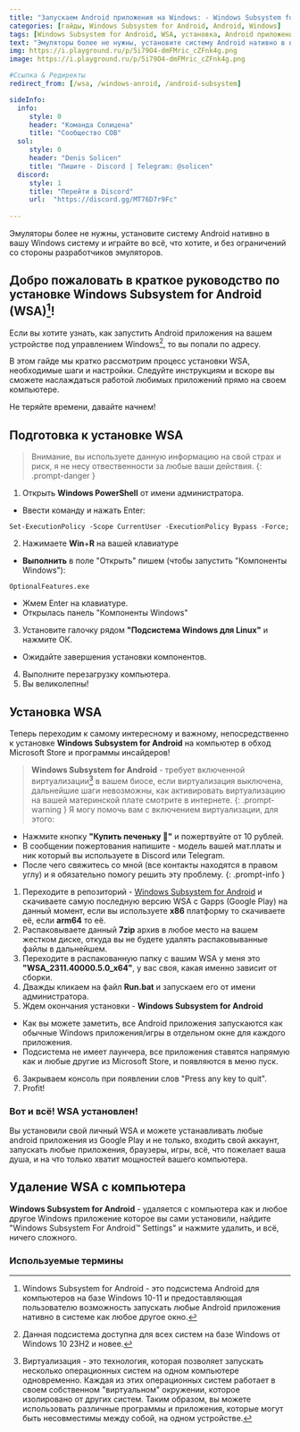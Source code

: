 ```yaml
---
title: "Запускаем Android приложения на Windows: - Windows Subsystem for Android"
categories: [гайды, Windows Subsystem for Android, Android, Windows]
tags: [Windows Subsystem for Android, WSA, установка, Android приложения, Windows, руководство, инструкции]
text: "Эмуляторы более не нужны, установите систему Android нативно в вашу Windows систему и играйте во всё, что хотите, и без ограничений со стороны разработчиков эмуляторов, поддерживаются все APK/APKS приложения."
img: https://i.playground.ru/p/5i79O4-dmFMric_cZFnk4g.png
image: https://i.playground.ru/p/5i79O4-dmFMric_cZFnk4g.png

#Ссылка & Редиректы
redirect_from: [/wsa, /windows-anroid, /android-subsystem]

sideInfo:
  info:
     style: 0
     header: "Команда Солицена"
     title: "Сообщество СОВ"
  sol:
     style: 0
     header: "Denis Solicen"
     title: "Пишите - Discord | Telegram: @solicen"
  discord:
     style: 1
     title: "Перейти в Discord"
     url:  "https://discord.gg/MT76D7r9Fc"
     
---
```

Эмуляторы более не нужны, установите систему Android нативно в вашу Windows систему и играйте во всё, что хотите, и без ограничений со стороны разработчиков эмуляторов.

## Добро пожаловать в краткое руководство по установке **Windows Subsystem for Android (WSA)[^wsa]**! 

Если вы хотите узнать, как запустить Android приложения на вашем устройстве под управлением Windows[^win], то вы попали по адресу. 

В этом гайде мы кратко рассмотрим процесс установки WSA, необходимые шаги и настройки. 
Следуйте инструкциям и вскоре вы сможете наслаждаться работой любимых приложений прямо на своем компьютере. 

Не теряйте времени, давайте начнем!

## Подготовка к установке WSA
> Внимание, вы используете данную информацию на свой страх и риск, я не несу отвественности за любые ваши действия.
{: .prompt-danger }

1. Открыть **Windows PowerShell** от имени администратора.
* Ввести команду и нажать Enter: 
```shell
Set-ExecutionPolicy -Scope CurrentUser -ExecutionPolicy Bypass -Force;
```
2. Нажимаете **Win**+**R** на вашей клавиатуре
* **Выполнить** в поле "Открыть" пишем (чтобы запустить "Компоненты Windows"):
```text
OptionalFeatures.exe
```
* Жмем Enter на клавиатуре.
* Открылась панель "Компоненты Windows"
3. Установите галочку рядом **"Подсистема Windows для Linux"** и нажмите ОК.
* Ожидайте завершения установки компонентов.
4. Выполните перезагрузку компьютера.
5. Вы великолепны!

## Установка WSA
Теперь переходим к самому интересному и важному, непосредственно к установке **Windows Subsystem for Android** на компьютер в обход Microsoft Store и программы инсайдеров!

> **Windows Subsystem for Android** - требует включенной виртуализации[^virt] в вашем биосе, если виртуализация выключена, дальнейшие шаги невозможны, как активировать виртуализацию на вашей материнской плате смотрите в интернете.
{: .prompt-warning }
> Я могу помочь вам с включением виртуализации, для этого:
* Нажмите кнопку **"Купить печеньку 🍪"** и пожертвуйте от 10 рублей.
* В сообщении пожертования напишите - модель вашей мат.платы и ник который вы используете в Discord или Telegram.
* После чего свяжитесь со мной (все контакты находятся в правом углу) и я обязательно помогу решить эту проблему. 
{: .prompt-info }

1. Переходите в репозиторий - [Windows Subsystem for Android](https://github.com/MustardChef/WSABuilds/releases/) и скачиваете самую последную версию WSA c Gapps (Google Play) на данный момент, если вы используете **x86** платформу то скачиваете её, если **arm64** то её.
2. Распаковываете данный **7zip** архив в любое место на вашем жестком диске, откуда вы не будете удалять распаковыванные файлы в дальнейшем.
3. Переходите в распакованную папку с вашим WSA у меня это **"WSA_2311.40000.5.0_x64"**, у вас своя, какая именно зависит от сборки.
4. Дважды кликаем на файл **Run.bat** и запускаем его от имени администратора.
5. Ждем окончания установки - **Windows Subsystem for Android**
* Как вы можете заметить, все Android приложения запускаются как обычные Windows приложения/игры в отдельном окне для каждого приложения.
* Подсистема не имеет лаунчера, все приложения ставятся напрямую как и любые другие из Microsoft Store, и появляются в меню пуск.
6. Закрываем консоль при появлении слов "Press any key to quit".
7. Profit!

### Вот и всё! WSA установлен!
Вы установили свой личный WSA и можете устанавливать любые android приложения из Google Play и не только, входить свой аккаунт, запускать любые приложения, браузеры, игры, всё, что пожелает ваша душа, и на что только хватит мощностей вашего компьютера.

## Удаление WSA с компьютера
**Windows Subsystem for Android** - удаляется с компьютера как и любое другое Windows приложение которое вы сами установили, найдите "Windows Subsystem For Android™ Settings" и нажмите удалить, и всё, ничего сложного.

### Используемые термины
[^wsa]: Windows Subsystem for Android - это подсистема Android для компьютеров на базе Windows 10-11 и предоставляющая пользователю возможность запускать любые Android приложения нативно в системе как любое другое окно.
[^win]: Данная подсистема доступна для всех систем на базе Windows от Windows 10 23H2 и новее.
[^virt]: Виртуализация - это технология, которая позволяет запускать несколько операционных систем на одном компьютере одновременно. Каждая из этих операционных систем работает в своем собственном "виртуальном" окружении, которое изолировано от других систем. Таким образом, вы можете использовать различные программы и приложения, которые могут быть несовместимы между собой, на одном устройстве.